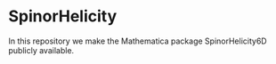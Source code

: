 # SpinorHelicity
In this repository we make the Mathematica package SpinorHelicity6D publicly available.

